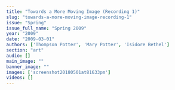 ```yaml
---
title: "Towards a More Moving Image (Recording 1)"
slug: "towards-a-more-moving-image-recording-1"
issue: "Spring"
issue_full_name: "Spring 2009"
year: "2009"
date: "2009-03-01"
authors: ['Thompson Potter', 'Mary Potter', 'Isidore Bethel']
section: "art"
audio: []
main_image: ""
banner_image: ""
images: ['screenshot20180501at81633pm']
videos: []
---
```

